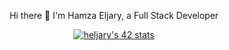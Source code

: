 <div style="text-align: center;">
    <p>Hi there 👋 I'm Hamza Eljary, a Full Stack Developer</p>
    <a href="https://github.com/heljary">
        <img src="https://badge.mediaplus.ma/greenbinary/heljary" alt="heljary's 42 stats" />
    </a>
</div>


